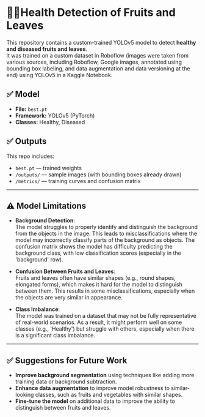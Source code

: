 # 🍎🍃Health Detection of Fruits and Leaves

This repository contains a custom-trained YOLOv5 model to detect **healthy and diseased fruits and leaves**.  
It was trained on a custom dataset in Roboflow (images were taken from various sources, including Roboflow, Google images, annotated using bounding box labeling, and data augmentation and data versioning at the end) using YOLOv5 in a Kaggle Notebook.


## ✅ **Model**

- **File:** `best.pt`
- **Framework:** YOLOv5 (PyTorch)
- **Classes:** Healthy, Diseased


## ✅ **Outputs**

This repo includes:
- `best.pt` — trained weights
- `/outputs/` — sample images (with bounding boxes already drawn)
- `/metrics/` — training curves and confusion matrix

---

## ⚠️ Model Limitations

- **Background Detection**:  
  The model struggles to properly identify and distinguish the background from the objects in the image. This leads to misclassifications where the model may incorrectly classify parts of the background as objects. The confusion matrix shows the model has difficulty predicting the background class, with low classification scores (especially in the 'background' row).
  
- **Confusion Between Fruits and Leaves**:  
  Fruits and leaves often have similar shapes (e.g., round shapes, elongated forms), which makes it hard for the model to distinguish between them. This results in some misclassifications, especially when the objects are very similar in appearance.
  
- **Class Imbalance**:  
  The model was trained on a dataset that may not be fully representative of real-world scenarios. As a result, it might perform well on some classes (e.g., 'Healthy') but struggle with others, especially when there is a significant class imbalance.
  
---

## ✅ Suggestions for Future Work

- **Improve background segmentation** using techniques like adding more training data or background subtraction.
- **Enhance data augmentation** to improve model robustness to similar-looking classes, such as fruits and vegetables with similar shapes.
- **Fine-tune the model** on additional data to improve the ability to distinguish between fruits and leaves.
